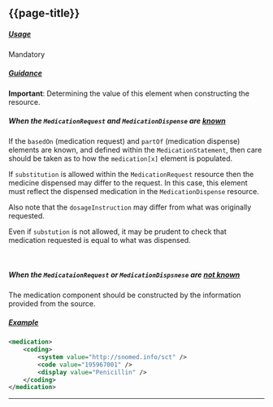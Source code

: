 ## {{page-title}}

<h5><ins>Usage</ins></h5>

<span class="mro-circle mandatory" title="Mandatory"></span> Mandatory


<h5><ins>Guidance</ins></h5>

<div class="nhsd-a-box nhsd-a-box--bg-light-yellow nhsd-!t-margin-bottom-6 nhsd-t-body">
    <strong>Important</strong>: Determining the value of this element when constructing the resource.
</div>

##### When the `MedicationRequest` and `MedicationDispense` are <u>known</u>

If the `basedOn` (medication request) and `partOf` (medication dispense) elements are known, and defined within the `MedicationStatement`, then care should be taken as to how the `medication[x]` element is populated.

If `substitution` is allowed within the `MedicationRequest` resource then the medicine dispensed may differ to the request. In this case, this element must reflect the dispensed medication in the `MedicationDispense` resource.

Also note that the `dosageInstruction` may differ from what was originally requested.

Even if `substution` is not allowed, it may be prudent to check that medication requested is equal to what was dispensed.

<br />

##### When the `MedicataionRequest` or `MedicationDispsnese` are <u>not known</u>

The medication component should be constructed by the information provided from the source.


<h5><ins>Example</ins></h5>

```xml
<medication>
    <coding>
        <system value="http://snomed.info/sct" />
        <code value="195967001" />
        <display value="Penicillin" />
    </coding>
</medication>
```

---